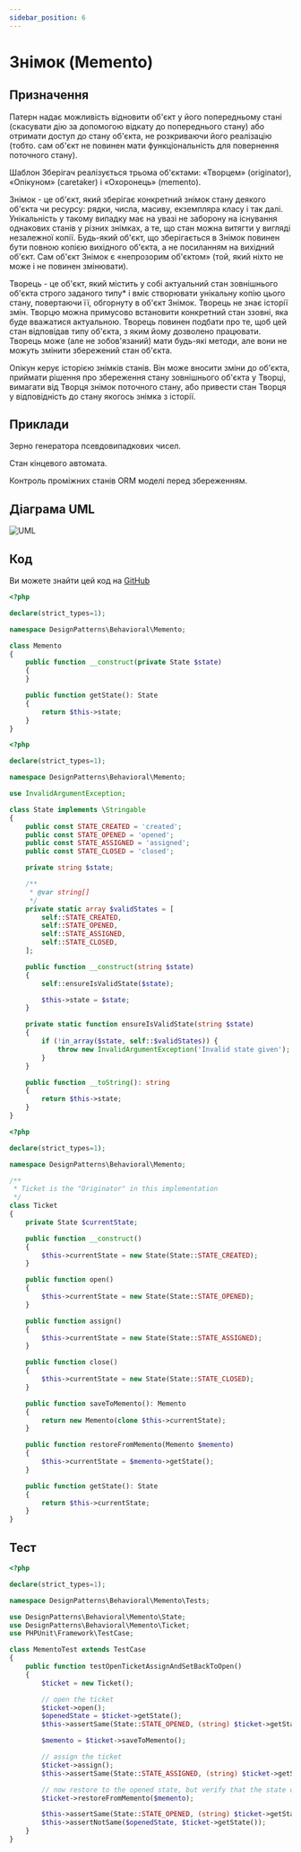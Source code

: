 ```yaml
---
sidebar_position: 6
---
```


# Знімок (Memento)

## Призначення

Патерн надає можливість відновити об'єкт у його попередньому стані (скасувати дію за допомогою відкату до 
попереднього стану) або отримати доступ до стану об'єкта, не розкриваючи його реалізацію (тобто. сам об'єкт не 
повинен мати функціональність для повернення поточного стану).

Шаблон Зберігач реалізується трьома об'єктами: «Творцем» (originator), «Опікуном» (caretaker) і «Охоронець» (memento).

Знімок - це об'єкт, який зберігає конкретний знімок стану деякого об'єкта чи ресурсу: рядки, числа, масиву, 
екземпляра класу і так далі. Унікальність у такому випадку має на увазі не заборону на існування однакових станів у 
різних знімках, а те, що стан можна витягти у вигляді незалежної копії. Будь-який об'єкт, що зберігається в 
Знімок повинен бути повною копією вихідного об'єкта, а не посиланням на вихідний об'єкт. Сам об'єкт Знімок є 
«непрозорим об'єктом» (той, який ніхто не може і не повинен змінювати).

Творець - це об'єкт, який містить у собі актуальний стан зовнішнього об'єкта строго заданого типу* і вміє створювати 
унікальну копію цього стану, повертаючи її, обгорнуту в об'єкт Знімок. Творець не знає історії змін. Творцю можна 
примусово встановити конкретний стан ззовні, яка буде вважатися актуальною. Творець повинен подбати про те, щоб цей 
стан відповідав типу об'єкта, з яким йому дозволено працювати. Творець може (але не зобов'язаний) мати будь-які методи,
але вони не можуть змінити збережений стан об'єкта.

Опікун керує історією знімків станів. Він може вносити зміни до об'єкта, приймати рішення про збереження стану 
зовнішнього об'єкта у Творці, вимагати від Творця знімок поточного стану, або привести стан Творця у відповідність до 
стану якогось знімка з історії.

## Приклади

Зерно генератора псевдовипадкових чисел.

Стан кінцевого автомата.

Контроль проміжних станів ORM моделі перед збереженням.

## Діаграма UML

![ UML](./images/momento.png)

## Код
Ви можете знайти цей код на [GitHub](https://github.com/PetroOstapuk/DesignPatternsPHP/tree/main/Behavioral/Memento)

```php title="Memento.php"
<?php

declare(strict_types=1);

namespace DesignPatterns\Behavioral\Memento;

class Memento
{
    public function __construct(private State $state)
    {
    }

    public function getState(): State
    {
        return $this->state;
    }
}
```

```php title="State.php"
<?php

declare(strict_types=1);

namespace DesignPatterns\Behavioral\Memento;

use InvalidArgumentException;

class State implements \Stringable
{
    public const STATE_CREATED = 'created';
    public const STATE_OPENED = 'opened';
    public const STATE_ASSIGNED = 'assigned';
    public const STATE_CLOSED = 'closed';

    private string $state;

    /**
     * @var string[]
     */
    private static array $validStates = [
        self::STATE_CREATED,
        self::STATE_OPENED,
        self::STATE_ASSIGNED,
        self::STATE_CLOSED,
    ];

    public function __construct(string $state)
    {
        self::ensureIsValidState($state);

        $this->state = $state;
    }

    private static function ensureIsValidState(string $state)
    {
        if (!in_array($state, self::$validStates)) {
            throw new InvalidArgumentException('Invalid state given');
        }
    }

    public function __toString(): string
    {
        return $this->state;
    }
}
```

```php title="Ticket.php"
<?php

declare(strict_types=1);

namespace DesignPatterns\Behavioral\Memento;

/**
 * Ticket is the "Originator" in this implementation
 */
class Ticket
{
    private State $currentState;

    public function __construct()
    {
        $this->currentState = new State(State::STATE_CREATED);
    }

    public function open()
    {
        $this->currentState = new State(State::STATE_OPENED);
    }

    public function assign()
    {
        $this->currentState = new State(State::STATE_ASSIGNED);
    }

    public function close()
    {
        $this->currentState = new State(State::STATE_CLOSED);
    }

    public function saveToMemento(): Memento
    {
        return new Memento(clone $this->currentState);
    }

    public function restoreFromMemento(Memento $memento)
    {
        $this->currentState = $memento->getState();
    }

    public function getState(): State
    {
        return $this->currentState;
    }
}
```

## Тест

```php title="Tests/MementoTest.php"
<?php

declare(strict_types=1);

namespace DesignPatterns\Behavioral\Memento\Tests;

use DesignPatterns\Behavioral\Memento\State;
use DesignPatterns\Behavioral\Memento\Ticket;
use PHPUnit\Framework\TestCase;

class MementoTest extends TestCase
{
    public function testOpenTicketAssignAndSetBackToOpen()
    {
        $ticket = new Ticket();

        // open the ticket
        $ticket->open();
        $openedState = $ticket->getState();
        $this->assertSame(State::STATE_OPENED, (string) $ticket->getState());

        $memento = $ticket->saveToMemento();

        // assign the ticket
        $ticket->assign();
        $this->assertSame(State::STATE_ASSIGNED, (string) $ticket->getState());

        // now restore to the opened state, but verify that the state object has been cloned for the memento
        $ticket->restoreFromMemento($memento);

        $this->assertSame(State::STATE_OPENED, (string) $ticket->getState());
        $this->assertNotSame($openedState, $ticket->getState());
    }
}
```